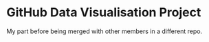 # GitHub Data Visualisation Project

My part before being merged with other members in a different repo.
